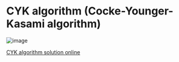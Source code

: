 # CYK algorithm (Cocke-Younger-Kasami algorithm)

![image](https://user-images.githubusercontent.com/74590556/156591465-077b1087-fb5b-4f05-9280-498a6b90958c.png)

[CYK algorithm solution online](https://www.xarg.org/tools/cyk-algorithm/)

